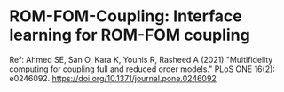 # ROM-FOM-Coupling: Interface learning for ROM-FOM coupling
Ref: Ahmed SE, San O, Kara K, Younis R, Rasheed A (2021) "Multifidelity computing for coupling full and reduced order models." PLoS ONE 16(2): e0246092. https://doi.org/10.1371/journal.pone.0246092
